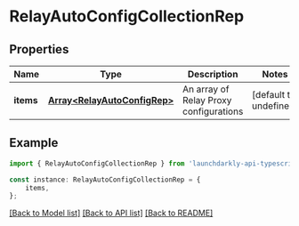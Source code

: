 # RelayAutoConfigCollectionRep


## Properties

Name | Type | Description | Notes
------------ | ------------- | ------------- | -------------
**items** | [**Array&lt;RelayAutoConfigRep&gt;**](RelayAutoConfigRep.md) | An array of Relay Proxy configurations | [default to undefined]

## Example

```typescript
import { RelayAutoConfigCollectionRep } from 'launchdarkly-api-typescript';

const instance: RelayAutoConfigCollectionRep = {
    items,
};
```

[[Back to Model list]](../README.md#documentation-for-models) [[Back to API list]](../README.md#documentation-for-api-endpoints) [[Back to README]](../README.md)
